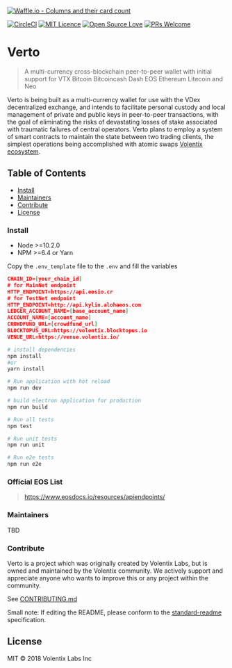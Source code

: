 [![Waffle.io - Columns and their card count](https://badge.waffle.io/Volentix/verto.svg?columns=all)](https://waffle.io/Volentix/verto)

[![CircleCI](https://circleci.com/gh/Volentix/verto.svg?style=svg&circle-token=7c57e7bb9edf739b9df19dca906c25a569045c82)](https://circleci.com/gh/Volentix/verto)
[![MIT Licence](https://badges.frapsoft.com/os/mit/mit.svg?v=103)](https://github.com/Volentix/verto/blob/master/LICENSE)
[![Open Source Love](https://badges.frapsoft.com/os/v2/open-source.svg?v=103)](https://github.com/Volentix/)
[![PRs Welcome](https://img.shields.io/badge/PRs-welcome-brightgreen.svg?style=flat-square)](http://makeapullrequest.com)

# Verto

> A multi-currency cross-blockchain peer-to-peer wallet with initial support for
VTX Bitcoin Bitcoincash Dash EOS Ethereum Litecoin and Neo

Verto is being built as a multi-currency wallet
for use with the VDex decentralized exchange,
and intends to facilitate personal custody and
local management of private and public keys
in peer-to-peer transactions, with the goal of
eliminating the risks of devastating losses of
stake associated with traumatic failures of central
operators.
Verto plans to employ a system of smart contracts to maintain the state between two
trading clients, the simplest operations being accomplished with atomic swaps [Volentix ecosystem](https://volentix.io).

## Table of Contents

- [Install](#install)
- [Maintainers](#maintainers)
- [Contribute](#contribute)
- [License](#license)

### Install

- Node >=10.2.0
- NPM >=6.4 or Yarn

Copy the `.env_template` file to the `.env` and fill the variables
``` json
CHAIN_ID=[your_chain_id]
# for MainNet endpoint
HTTP_ENDPOINT=https://api.eosio.cr
# for TestNet endpoint
HTTP_ENDPOINT=http://api.kylin.alohaeos.com
LEDGER_ACCOUNT_NAME=[base_account_name]
ACCOUNT_NAME=[account_name]
CROWDFUND_URL=[crowdfund_url]
BLOCKTOPUS_URL=https://volentix.blocktopus.io
VENUE_URL=https://venue.volentix.io/
```
``` bash
# install dependencies
npm install
#or
yarn install

# Run application with hot reload
npm run dev

# build electron application for production
npm run build

# Run all tests
npm test

# Run unit tests
npm run unit

# Run e2e tests
npm run e2e
```

### Official EOS List

> https://www.eosdocs.io/resources/apiendpoints/

### Maintainers

TBD

### Contribute

Verto is a project which was originally created by Volentix Labs, but is owned and
maintained by the Volentix community. We actively support and appreciate anyone
who wants to improve this or any project within the community.

See [CONTRIBUTING.md](CONTRIBUTING.md)

Small note: If editing the README, please conform to the [standard-readme](https://github.com/RichardLitt/standard-readme) specification.

## License

MIT © 2018 Volentix Labs Inc
